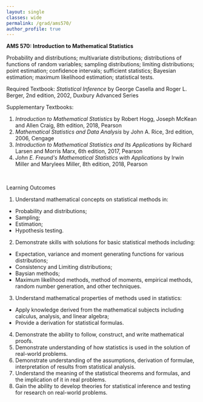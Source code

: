 ```yaml
---
layout: single
classes: wide
permalink: /grad/ams570/
author_profile: true
---
```


**AMS 570: Introduction to Mathematical Statistics**

Probability and distributions; multivariate distributions; distributions of functions of random variables; sampling distributions; limiting distributions; point estimation; confidence intervals; sufficient statistics; Bayesian estimation; maximum likelihood estimation; statistical tests.

Required Textbook: *Statistical Inference* by George Casella and Roger L. Berger, 2nd edition, 2002, Duxbury Advanced Series

Supplementary Textbooks:
1. *Introduction to Mathematical Statistics* by Robert Hogg, Joseph McKean and Allen Craig, 8th edition, 2018, Pearson
2. *Mathematical Statistics and Data Analysis* by John A. Rice, 3rd edition, 2006, Cengage
3. *Introduction to Mathematical Statistics and Its Applications* by Richard Larsen and Morris Marx, 6th edition, 2017, Pearson
4. *John E. Freund's Mathematical Statistics with Applications* by Irwin Miller and Marylees Miller, 8th edition, 2018, Pearson

<br/>

Learning Outcomes
1. Understand mathematical concepts on statistical methods in:
  - Probability and distributions;
  - Sampling;
  - Estimation;
  - Hypothesis testing.
2. Demonstrate skills with solutions for basic statistical methods including:
  - Expectation, variance and moment generating functions for various distributions;
  - Consistency and Limiting distributions;
  - Baysian methods;
  - Maximum likelihood methods, method of moments, empirical methods, random number generation, and other techniques.
3. Understand mathematical properties of methods used in statistics:
  - Apply knowledge derived from the mathematical subjects including calculus, analysis, and linear algebra;
  - Provide a derivation for statistical formulas.
4. Demonstrate the ability to follow, construct, and write mathematical proofs.
5. Demonstrate understanding of how statistics is used in the solution of real-world problems.
6. Demonstrate understanding of the assumptions, derivation of formulae, interpretation of results from statistical analysis.
7. Understand the meaning of the statistical theorems and formulas, and the implication of it in real problems.
8. Gain the ability to develop theories for statistical inference and testing for research on real-world problems.
